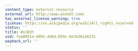 ```yaml
---
content_type: external-resource
external_url: http://www.winedt.com/
has_external_license_warning: true
license: https://en.wikipedia.org/wiki/All_rights_reserved
status: ''
title: WinEdt
uid: 7aa0051a-d992-4d6d-859c-be34261eb231
wayback_url: ''
---
```

